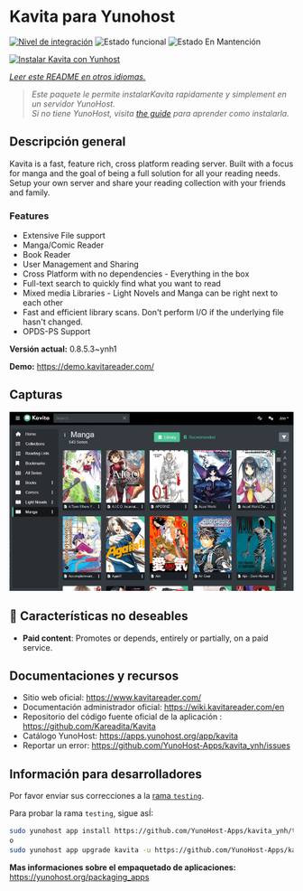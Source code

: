 <!--
Este archivo README esta generado automaticamente<https://github.com/YunoHost/apps/tree/master/tools/readme_generator>
No se debe editar a mano.
-->

# Kavita para Yunohost

[![Nivel de integración](https://apps.yunohost.org/badge/integration/kavita)](https://ci-apps.yunohost.org/ci/apps/kavita/)
![Estado funcional](https://apps.yunohost.org/badge/state/kavita)
![Estado En Mantención](https://apps.yunohost.org/badge/maintained/kavita)

[![Instalar Kavita con Yunhost](https://install-app.yunohost.org/install-with-yunohost.svg)](https://install-app.yunohost.org/?app=kavita)

*[Leer este README en otros idiomas.](./ALL_README.md)*

> *Este paquete le permite instalarKavita rapidamente y simplement en un servidor YunoHost.*  
> *Si no tiene YunoHost, visita [the guide](https://yunohost.org/install) para aprender como instalarla.*

## Descripción general

Kavita is a fast, feature rich, cross platform reading server. Built with a focus for manga and the goal of being a full solution for all your reading needs. Setup your own server and share your reading collection with your friends and family.

### Features

- Extensive File support
- Manga/Comic Reader
- Book Reader
- User Management and Sharing
- Cross Platform with no dependencies - Everything in the box
- Full-text search to quickly find what you want to read
- Mixed media Libraries - Light Novels and Manga can be right next to each other
- Fast and efficient library scans. Don't perform I/O if the underlying file hasn't changed.
- OPDS-PS Support


**Versión actual:** 0.8.5.3~ynh1

**Demo:** <https://demo.kavitareader.com/>

## Capturas

![Captura de Kavita](./doc/screenshots/screenshot.png)

## :red_circle: Características no deseables

- **Paid content**: Promotes or depends, entirely or partially, on a paid service.

## Documentaciones y recursos

- Sitio web oficial: <https://www.kavitareader.com/>
- Documentación administrador oficial: <https://wiki.kavitareader.com/en>
- Repositorio del código fuente oficial de la aplicación : <https://github.com/Kareadita/Kavita>
- Catálogo YunoHost: <https://apps.yunohost.org/app/kavita>
- Reportar un error: <https://github.com/YunoHost-Apps/kavita_ynh/issues>

## Información para desarrolladores

Por favor enviar sus correcciones a la [rama `testing`](https://github.com/YunoHost-Apps/kavita_ynh/tree/testing).

Para probar la rama `testing`, sigue asÍ:

```bash
sudo yunohost app install https://github.com/YunoHost-Apps/kavita_ynh/tree/testing --debug
o
sudo yunohost app upgrade kavita -u https://github.com/YunoHost-Apps/kavita_ynh/tree/testing --debug
```

**Mas informaciones sobre el empaquetado de aplicaciones:** <https://yunohost.org/packaging_apps>

